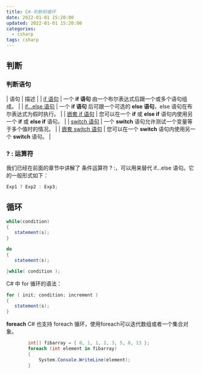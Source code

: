 ```yaml
---
title: C#-判断和循环
date: 2022-01-01 15:20:00
updated: 2022-01-01 15:20:00
categories:
  - csharp
tags: csharp
---
```


## 判断

### 判断语句

| 语句 | 描述 |
| [if 语句](https://www.runoob.com/csharp/csharp-if.html "C# 中的 if 语句") | 一个 **if 语句** 由一个布尔表达式后跟一个或多个语句组成。 |
| [if...else 语句](https://www.runoob.com/csharp/csharp-if-else.html "C# 中的 if...else 语句") | 一个 **if 语句** 后可跟一个可选的 **else 语句**，else 语句在布尔表达式为假时执行。 |
| [嵌套 if 语句](https://www.runoob.com/csharp/csharp-nested-if.html "C# 中的嵌套 if 语句") | 您可以在一个 **if** 或 **else if** 语句内使用另一个 **if** 或 **else if** 语句。 |
| [switch 语句](https://www.runoob.com/csharp/csharp-switch.html "C# 中的 switch 语句") | 一个 **switch** 语句允许测试一个变量等于多个值时的情况。 |
| [嵌套 switch 语句](https://www.runoob.com/csharp/csharp-nested-switch.html "C# 中的嵌套 switch 语句") | 您可以在一个 **switch** 语句内使用另一个 **switch** 语句。 |

### ? : 运算符

我们已经在前面的章节中讲解了 条件运算符 ? :，可以用来替代 if...else 语句。它的一般形式如下：

<!-- more -->

```cs
Exp1 ? Exp2 : Exp3;
```

## 循环

```cs
while(condition)
{
   statement(s);
}
```

```cs
do
{
   statement(s);

}while( condition );
```

C# 中 for 循环的语法：

```cs
for ( init; condition; increment )
{
   statement(s);
}
```

**foreach**
C# 也支持 foreach 循环，使用foreach可以迭代数组或者一个集合对象。

```cs
        int[] fibarray = { 0, 1, 1, 2, 3, 5, 8, 13 };
        foreach (int element in fibarray)
        {
            System.Console.WriteLine(element);
        }
```
